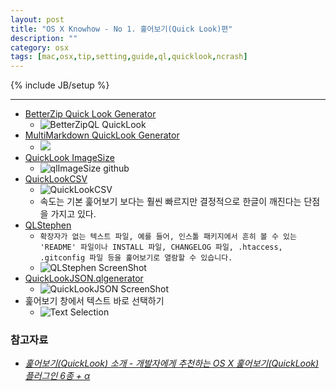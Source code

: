 ```yaml
---
layout: post
title: "OS X Knowhow - No 1. 훑어보기(Quick Look)편"
description: ""
category: osx
tags: [mac,osx,tip,setting,guide,ql,quicklook,ncrash]
---
```

{% include JB/setup %}

---

* [BetterZip Quick Look Generator](http://macitbetter.com/BetterZip-Quick-Look-Generator/)
  * ![BetterZipQL QuickLook](http://macitbetter.com/img/BetterZipQL11.jpg "BetterZipQL QuickLook")
* [MultiMarkdown QuickLook Generator](http://multimarkdown.com/download/)
  * [![](https://v4s2.yimg.com/so/7305/12959318634_fc5f0f7d11_z.jpg)](http://www.flickr.com/photos/dkkang1018/12959318634/)
* [QuickLook ImageSize](https://github.com/Nyx0uf/qlImageSize)
  * ![qlImageSize github](https://camo.githubusercontent.com/9096d975db959cf9e1bcd48c325c3808ce1e3ffb/68747470733a2f2f7374617469632e7768696e652e66722f696d616765732f323031342f716c696d61676573697a65342e6a7067 "github 이미지")
* [QuickLookCSV](https://github.com/p2/quicklook-csv)
  * ![QuickLookCSV](http://cfile26.uf.tistory.com/image/22361A47510FB7771089C2)
  * 속도는 기본 훑어보기 보다는 훨씬 빠르지만 결정적으로 한글이 깨진다는 단점을 가지고 있다.
* [QLStephen](http://whomwah.github.io/qlstephen/)
  * `확장자가 없는 텍스트 파일, 예를 들어, 인스톨 패키지에서 흔히 볼 수 있는 'README' 파일이나 INSTALL 파일, CHANGELOG 파일, .htaccess, .gitconfig 파일 등을 훑어보기로 열람할 수 있습니다.`
  * ![QLStephen ScreenShot](http://farm4.static.flickr.com/3525/3195752859_e79137f720.jpg)
* [QuickLookJSON.qlgenerator](http://www.sagtau.com/quicklookjson.html)
  * ![QuickLookJSON ScreenShot](http://www.sagtau.com/media/screenshot.jpg "QuickLookJSON ScreenShot")
* 훑어보기 창에서 텍스트 바로 선택하기
  * ![Text Selection](http://cfile25.uf.tistory.com/image/0375F836510FD6721C5236)

### 참고자료
* *[훑어보기(QuickLook) 소개 - 개발자에게 추천하는 OS X 훑어보기(QuickLook) 플러그인 6종 + α](http://macnews.tistory.com/830)*
